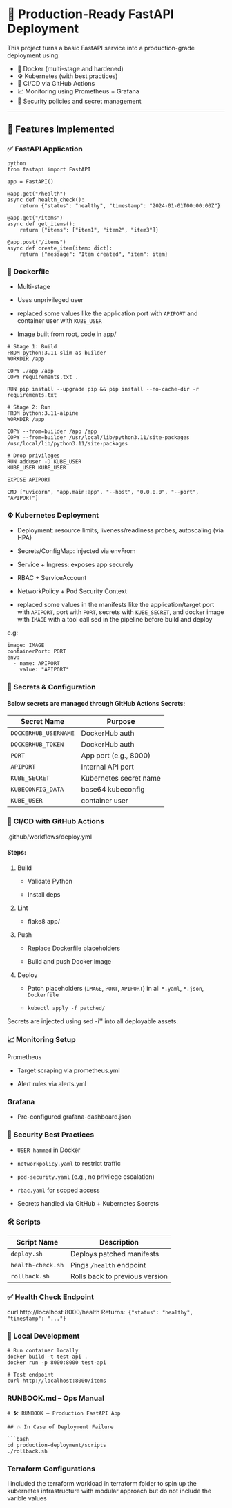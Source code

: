 # 🚀 Production-Ready FastAPI Deployment

This project turns a basic FastAPI service into a production-grade deployment using:
- 🐳 Docker (multi-stage and hardened)
- ⚙️ Kubernetes (with best practices)
- 🔁 CI/CD via GitHub Actions
- 📈 Monitoring using Prometheus + Grafana
- 🔐 Security policies and secret management

---

## 🧠 Features Implemented

### ✅ FastAPI Application

```
python
from fastapi import FastAPI

app = FastAPI()

@app.get("/health")
async def health_check():
    return {"status": "healthy", "timestamp": "2024-01-01T00:00:00Z"}

@app.get("/items")
async def get_items():
    return {"items": ["item1", "item2", "item3"]}

@app.post("/items")
async def create_item(item: dict):
    return {"message": "Item created", "item": item}
```

### 🐳 Dockerfile
- Multi-stage

- Uses unprivileged user

- replaced some values like the application port with `APIPORT` and container user with `KUBE_USER`

- Image built from root, code in app/

```
# Stage 1: Build
FROM python:3.11-slim as builder
WORKDIR /app

COPY ./app /app
COPY requirements.txt .

RUN pip install --upgrade pip && pip install --no-cache-dir -r requirements.txt

# Stage 2: Run
FROM python:3.11-alpine
WORKDIR /app

COPY --from=builder /app /app
COPY --from=builder /usr/local/lib/python3.11/site-packages /usr/local/lib/python3.11/site-packages

# Drop privileges
RUN adduser -D KUBE_USER
KUBE_USER KUBE_USER

EXPOSE APIPORT

CMD ["uvicorn", "app.main:app", "--host", "0.0.0.0", "--port", "APIPORT"]
```

### ⚙️ Kubernetes Deployment

- Deployment: resource limits, liveness/readiness probes, autoscaling (via HPA)

- Secrets/ConfigMap: injected via envFrom

- Service + Ingress: exposes app securely

- RBAC + ServiceAccount

- NetworkPolicy + Pod Security Context

- replaced some values in the manifests like the application/target port with `APIPORT`, port with `PORT`, secrets with `KUBE_SECRET`, and docker image with `IMAGE` with a tool call sed in the pipeline before build and deploy

e.g:

```
image: IMAGE
containerPort: PORT
env:
  - name: APIPORT
    value: "APIPORT"
```

### 🔐 Secrets & Configuration

#### Below secrets are managed through GitHub Actions Secrets:

| Secret Name          | Purpose                |
| -------------------- | ---------------------- |
| `DOCKERHUB_USERNAME` | DockerHub auth         |
| `DOCKERHUB_TOKEN`    | DockerHub auth         |
| `PORT`               | App port (e.g., 8000)  |
| `APIPORT`            | Internal API port      |
| `KUBE_SECRET`        | Kubernetes secret name |
| `KUBECONFIG_DATA`    | base64 kubeconfig      |
| `KUBE_USER`          | container user         |

### 🔁 CI/CD with GitHub Actions

.github/workflows/deploy.yml

#### Steps:

1. Build

    - Validate Python

    - Install deps

2. Lint

    - flake8 app/

3. Push

    - Replace Dockerfile placeholders

    - Build and push Docker image

4. Deploy

    - Patch placeholders (`IMAGE`, `PORT`, `APIPORT`) in all `*.yaml`, `*.json`, `Dockerfile`

    - `kubectl apply -f patched/`

Secrets are injected using sed -i'' into all deployable assets.

### 📈 Monitoring Setup

Prometheus
- Target scraping via prometheus.yml

- Alert rules via alerts.yml

### Grafana
- Pre-configured grafana-dashboard.json

### 🔐 Security Best Practices
- `USER hammed` in Docker

- `networkpolicy.yaml` to restrict traffic

- `pod-security.yaml` (e.g., no privilege escalation)

- `rbac.yaml` for scoped access

- Secrets handled via GitHub + Kubernetes Secrets

### 🛠 Scripts

| Script Name       | Description                    |
| ----------------- | ------------------------------ |
| `deploy.sh`       | Deploys patched manifests      |
| `health-check.sh` | Pings `/health` endpoint       |
| `rollback.sh`     | Rolls back to previous version |

### ✅ Health Check Endpoint

curl http://localhost:8000/health
Returns:` {"status": "healthy", "timestamp": "..."}`

### 🧪 Local Development

```
# Run container locally
docker build -t test-api .
docker run -p 8000:8000 test-api

# Test endpoint
curl http://localhost:8000/items
```

###  RUNBOOK.md – Ops Manual

```
# 🛠 RUNBOOK – Production FastAPI App

## 💥 In Case of Deployment Failure

```bash
cd production-deployment/scripts
./rollback.sh
```

### Terraform Configurations

I included the terraform workload in terraform folder to spin up the kubernetes infrastructure with modular approach but do not include the varible values